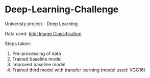 # Deep-Learning-Challenge

Univeristy project - Deep Learning

Data used:
[Intel Image Classification](https://www.kaggle.com/datasets/puneet6060/intel-image-classification) 

Steps taken:
1. Pre-processing of data
2. Trained baseline model
3. Improved baseline model
4. Trained third model with transfer learning (model used: VGG16) 
